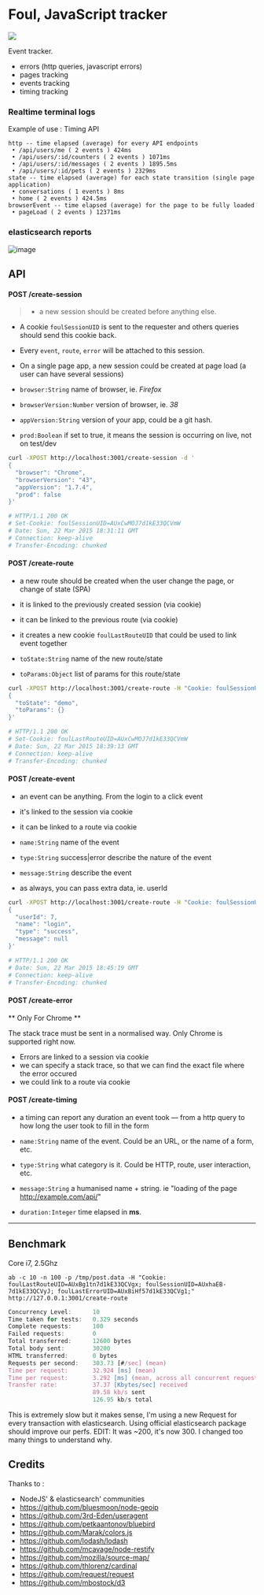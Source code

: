 # Foul, JavaScript tracker

[![](http://www.commitstrip.com/wp-content/uploads/2015/03/Strip-Debug-mail-650-finalenglish1.jpg)](http://www.commitstrip.com/en/2015/03/23/brace-yourself-debug-is-coming/)

Event tracker.

 - errors (http queries, javascript errors)
 - pages tracking
 - events tracking
 - timing tracking


### Realtime terminal logs


Example of use : Timing API

```
http -- time elapsed (average) for every API endpoints
 • /api/users/me ( 2 events ) 424ms
 • /api/users/:id/counters ( 2 events ) 1071ms
 • /api/users/:id/messages ( 2 events ) 1895.5ms
 • /api/users/:id/pets ( 2 events ) 2329ms
state -- time elapsed (average) for each state transition (single page application)
 • conversations ( 1 events ) 8ms
 • home ( 2 events ) 424.5ms
browserEvent -- time elapsed (average) for the page to be fully loaded
 • pageLoad ( 2 events ) 12371ms
 ```


### elasticsearch reports

![image](http://s21.postimg.org/7hyl5we1j/Screen_Shot_2015_04_12_at_12_14_03.png)

## API

#### POST /create-session

> - a new session should be created before anything else.
- A cookie `foulSessionUID` is sent to the requester and others queries should send this cookie back.
- Every `event`, `route`, `error` will be attached to this session.
- On a single page app, a new session could be created at page load (a user can have several sessions)

- `browser:String` name of browser, ie. _Firefox_
- `browserVersion:Number` version of browser, ie. _38_
- `appVersion:String` version of your app, could be a git hash.
- `prod:Boolean` if set to true, it means the session is occurring on live, not on test/dev

```bash
curl -XPOST http://localhost:3001/create-session -d '
{
  "browser": "Chrome",
  "browserVersion": "43",
  "appVersion": "1.7.4",
  "prod": false
}'

# HTTP/1.1 200 OK
# Set-Cookie: foulSessionUID=AUxCwMOJ7d1kE33QCVmW
# Date: Sun, 22 Mar 2015 18:31:11 GMT
# Connection: keep-alive
# Transfer-Encoding: chunked
```


#### POST /create-route

>
  - a new route should be created when the user change the page, or change of state (SPA)
  - it is linked to the previously created session (via cookie)
  - it can be linked to the previous route (via cookie)
  - it creates a new cookie `foulLastRouteUID` that could be used to link event together

- `toState:String` name of the new route/state
- `toParams:Object` list of params for this route/state

```bash
curl -XPOST http://localhost:3001/create-route -H "Cookie: foulSessionUID=AUxCwMOJ7d1kE33QCVmW" -d '
{
  "toState": "demo",
  "toParams": {}
}'

# HTTP/1.1 200 OK
# Set-Cookie: foulLastRouteUID=AUxCwMOJ7d1kE33QCVmW
# Date: Sun, 22 Mar 2015 18:39:13 GMT
# Connection: keep-alive
# Transfer-Encoding: chunked
```

#### POST /create-event

>
  - an event can be anything. From the login to a click event
  - it's linked to the session via cookie
  - it can be linked to a route via cookie

- `name:String` name of the event
- `type:String` success|error describe the nature of the event
- `message:String` describe the event
- as always, you can pass extra data, ie. userId

```bash
curl -XPOST http://localhost:3001/create-route -H "Cookie: foulSessionUID=AUxCwMOJ7d1kE33QCVmW" -d '
{
  "userId": 7,
  "name": "login",
  "type": "success",
  "message": null
}'

# HTTP/1.1 200 OK
# Date: Sun, 22 Mar 2015 18:45:19 GMT
# Connection: keep-alive
# Transfer-Encoding: chunked
```

#### POST /create-error

** Only For Chrome **

The stack trace must be sent in a normalised way. Only Chrome is supported right now.

>
  - Errors are linked to a session via cookie
  - we can specify a stack trace, so that we can find the exact file where the error occured
  - we could link to a route via cookie


#### POST /create-timing

>
- a timing can report any duration an event took — from a http query to how long the user took to fill in the form

- `name:String` name of the event. Could be an URL, or the name of a form, etc.
- `type:String` what category is it. Could be HTTP, route, user interaction, etc.
- `message:String` a humanised name + string. ie "loading of the page http://example.com/api/"
- `duration:Integer` time elapsed in **ms**.




***

## Benchmark

Core i7, 2.5Ghz

`ab -c 10 -n 100 -p /tmp/post.data -H "Cookie: foulLastRouteUID=AUxBg1tn7d1kE33QCVgx; foulSessionUID=AUxhaEB-7d1kE33QCVyJ; foulLastErrorUID=AUxBiHf57d1kE33QCVg1;" http://127.0.0.1:3001/create-route`


```javascript
Concurrency Level:      10
Time taken for tests:   0.329 seconds
Complete requests:      100
Failed requests:        0
Total transferred:      12600 bytes
Total body sent:        30200
HTML transferred:       0 bytes
Requests per second:    303.73 [#/sec] (mean)
Time per request:       32.924 [ms] (mean)
Time per request:       3.292 [ms] (mean, across all concurrent requests)
Transfer rate:          37.37 [Kbytes/sec] received
                        89.58 kb/s sent
                        126.95 kb/s total
```

This is extremely slow but it makes sense, I'm using a new Request for every transaction with elasticsearch. Using official elasticsearch package should improve our perfs.
EDIT: It was ~200, it's now 300. I changed too many things to understand why.

## Credits

Thanks to :
- NodeJS' & elasticsearch' communities
- https://github.com/bluesmoon/node-geoip
- https://github.com/3rd-Eden/useragent
- https://github.com/petkaantonov/bluebird
- https://github.com/Marak/colors.js
- https://github.com/lodash/lodash
- https://github.com/mcavage/node-restify
- https://github.com/mozilla/source-map/
- https://github.com/thlorenz/cardinal
- https://github.com/request/request
- https://github.com/mbostock/d3
